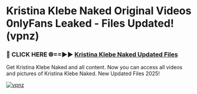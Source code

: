 # Kristina Klebe Naked Original Videos 0nlyFans Leaked - Files Updated! (vpnz)

<h3>🔴 CLICK HERE 🌐==►► <a href="https://tinyurl.com/yckcrads" rel="nofollow">Kristina Klebe Naked Updated Files</a></h3>

Get Kristina Klebe Naked and all content. Now you can access all videos and pictures of Kristina Klebe Naked. New Updated Files 2025!

[![vpnz](https://i.imgur.com/hpKpOFt.gif)](https://tinyurl.com/yckcrads)
